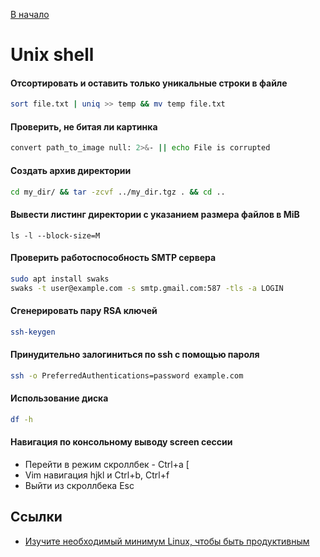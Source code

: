 [В начало](README.md)

# Unix shell

#### Отсортировать и оставить только уникальные строки в файле
```sh
sort file.txt | uniq >> temp && mv temp file.txt
```

#### Проверить, не битая ли картинка
```sh
convert path_to_image null: 2>&- || echo File is corrupted
```

#### Создать архив директории
```sh
cd my_dir/ && tar -zcvf ../my_dir.tgz . && cd ..
```

#### Вывести листинг директории с указанием размера файлов в MiB
```
ls -l --block-size=M
```

#### Проверить работоспособность SMTP сервера
```sh
sudo apt install swaks
swaks -t user@example.com -s smtp.gmail.com:587 -tls -a LOGIN
```

#### Сгенерировать пару RSA ключей
```sh
ssh-keygen
```

#### Принудительно залогиниться по ssh с помощью пароля
```sh
ssh -o PreferredAuthentications=password example.com
```

#### Использование диска
```sh
df -h
```

#### Навигация по консольному выводу screen сессии
- Перейти в режим скроллбек - Ctrl+a [
- Vim навигация hjkl и Ctrl+b, Ctrl+f
- Выйти из скроллбека Esc

## Ссылки
- [Изучите необходимый минимум Linux, чтобы быть продуктивным](https://ru.hexlet.io/blog/posts/basic-linux-productivity)
